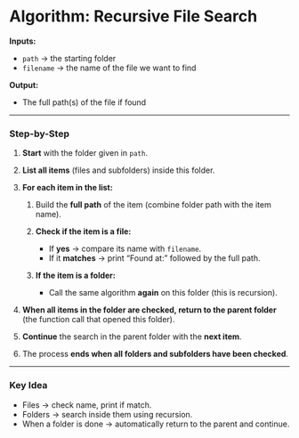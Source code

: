 #  Algorithm: Recursive File Search

**Inputs:**

* `path` → the starting folder
* `filename` → the name of the file we want to find

**Output:**

* The full path(s) of the file if found

---

### Step-by-Step

1. **Start** with the folder given in `path`.

2. **List all items** (files and subfolders) inside this folder.

3. **For each item in the list:**

   1. Build the **full path** of the item (combine folder path with the item name).
   2. **Check if the item is a file:**

      * If **yes** → compare its name with `filename`.
      * If it **matches** → print “Found at:” followed by the full path.
   3. **If the item is a folder:**

      * Call the same algorithm **again** on this folder (this is recursion).

4. **When all items in the folder are checked, return to the parent folder** (the function call that opened this folder).

5. **Continue** the search in the parent folder with the **next item**.

6. The process **ends when all folders and subfolders have been checked**.

---

###  Key Idea

* Files → check name, print if match.
* Folders → search inside them using recursion.
* When a folder is done → automatically return to the parent and continue.
